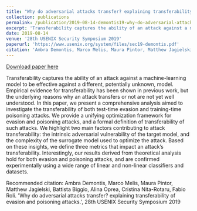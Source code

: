 ```yaml
---
title: "Why do adversarial attacks transfer? explaining transferability of evasion and poisoning attacks"
collection: publications
permalink: /publication/2019-08-14-demontis19-why-do-adversarial-attacks-transfer
excerpt: 'Transferability captures the ability of an attack against a machine-learning model to be effective against a different, potentially unknown, model. Empirical evidence for transferability has been shown in previous work, but the underlying reasons why an attack transfers or not are not yet well understood. In this paper, we present a comprehensive analysis aimed to investigate the transferability of both test-time evasion and training-time poisoning attacks. We provide a unifying optimization framework for evasion and poisoning attacks, and a formal definition of transferability of such attacks. We highlight two main factors contributing to attack transferability: the intrinsic adversarial vulnerability of the target model, and the complexity of the surrogate model used to optimize the attack. Based on these insights, we define three metrics that impact an attack’s transferability. Interestingly, our results derived from theoretical analysis hold for both evasion and poisoning attacks, and are confirmed experimentally using a wide range of linear and non-linear classifiers and datasets.'
date: 2019-08-14
venue: '28th USENIX Security Symposium 2019'
paperurl: 'https://www.usenix.org/system/files/sec19-demontis.pdf'
citation: 'Ambra Demontis, Marco Melis, Maura Pintor, Matthew Jagielski, Battista Biggio, Alina Oprea, Cristina Nita-Rotaru, Fabio Roli. &apos;Why do adversarial attacks transfer? explaining transferability of evasion and poisoning attacks.&apos;, 28th USENIX Security Symposium 2019'
---
```


<a href='https://www.usenix.org/system/files/sec19-demontis.pdf'>Download paper here</a>

Transferability captures the ability of an attack against a machine-learning model to be effective against a different, potentially unknown, model. Empirical evidence for transferability has been shown in previous work, but the underlying reasons why an attack transfers or not are not yet well understood. In this paper, we present a comprehensive analysis aimed to investigate the transferability of both test-time evasion and training-time poisoning attacks. We provide a unifying optimization framework for evasion and poisoning attacks, and a formal definition of transferability of such attacks. We highlight two main factors contributing to attack transferability: the intrinsic adversarial vulnerability of the target model, and the complexity of the surrogate model used to optimize the attack. Based on these insights, we define three metrics that impact an attack’s transferability. Interestingly, our results derived from theoretical analysis hold for both evasion and poisoning attacks, and are confirmed experimentally using a wide range of linear and non-linear classifiers and datasets.

Recommended citation: Ambra Demontis, Marco Melis, Maura Pintor, Matthew Jagielski, Battista Biggio, Alina Oprea, Cristina Nita-Rotaru, Fabio Roli. 'Why do adversarial attacks transfer? explaining transferability of evasion and poisoning attacks.', 28th USENIX Security Symposium 2019